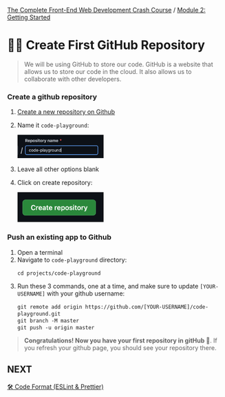[The Complete Front-End Web Development Crash Course](../README.md) / [Module 2: Getting Started](/README.md)

# 👨‍🎨 Create First GitHub Repository

> We will be using GitHub to store our code. GitHub is a website that allows us to store our code in the cloud. It also allows us to collaborate with other developers.


### Create a github repository
1. [Create a new repository on Github](https://github.com/new)
2. Name it `code-playground`:
   
   <img src="../imgs/repository_name.png" alt="repository_name" width="200"/>
3. Leave all other options blank
4. Click on create repository:

   <img src="../imgs/create_repository.png" alt="repository_name" width="200"/>

### Push an existing app to Github
1. Open a terminal
2. Navigate to `code-playground` directory:
   ```
   cd projects/code-playground
    ```
3. Run these 3 commands, one at a time, and make sure to update `[YOUR-USERNAME]` with your github username:
   ```
   git remote add origin https://github.com/[YOUR-USERNAME]/code-playground.git
   git branch -M master
   git push -u origin master
   ```
> **Congratulations! Now you have your first repository in gitHub 🎉**. 
> If you refresh your github page, you should see your repository there.

## NEXT
[🛠 Code Format (ESLint & Prettier)](./CODE_FORMAT_WITH_ESLINT_&_PRETTIER.md)